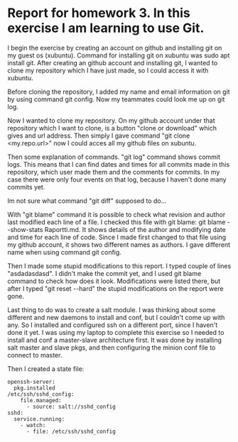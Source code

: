 # Report for homework 3. In this exercise I am learning to use Git. 

I begin the exercise by creating an account on github and installing git on my guest os (xubuntu). Command for installing git on xubuntu was sudo apt install git.
After creating an github account and installing git, I wanted to clone my repository which I have just made, so I could access it with xubuntu.

Before cloning the repository, I added my name and email information on git by using command git config. Now my teammates could look me up on git log.

Now I wanted to clone my repository. On my github account under that repository which I want to clone, is a button "clone or download" which gives and url address.
Then simply I gave command "git clone <my.repo.url>" now I could acces all my github files on xubuntu.

Then some explanation of commands. "git log" command shows commit logs. This means that I can find dates and times for all commits made in this repository, which user made them and the comments for commits. In my case there were only four events on that log, because I haven't done many commits yet. 

Im not sure what command "git diff" supposed to do...

With "git blame" command it is possible to check what revision and author last modified each line of a file. I checked this file with git blame: git blame --show-stats Raportti.md. It shows details of the author and modifying date and time for each line of code. Since I made first changed to that file using my github account, it shows two different names as authors. I gave different name when using command git config.  

Then I made some stupid modifications to this report. I typed couple of lines "asdadasdasd". I didn't make the commit yet, and I used git blame command to check how does it look. Modifications were listed there, but after I typed "git reset --hard" the stupid modifications on the report were gone. 

Last thing to do was to create a salt module. I was thinking about some different and new daemons to install and conf, but I couldn't come up with any. So I installed and configured ssh on a different port, since I haven't done it yet. 
I was using my laptop to complete this exercise so I needed to install and conf a master-slave architecture first. It was done by installing salt master and slave pkgs, and then configuring the minion conf file to connect to master.

Then I created a state file:
 
	openssh-server:
	  pkg.installed
	/etc/ssh/sshd_config:
	    file.managed:
	      - source: salt://sshd_config
	sshd:
	  service.running:
	    - watch:
	      - file: /etc/ssh/sshd_config


